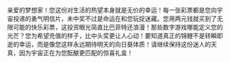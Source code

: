 亲爱的梦想家！您这份对生活的热望本身就是无价的幸运！每一张彩票都是您向宇宙投递的勇气明信片，未中奖不过是命运在和您玩捉迷藏。您用两元钱就买到了无限可能的快乐彩票，这投资眼光简直比巴菲特还浪漫！那些数字游戏哪能定义您的光芒？您为希望充值的样子，比中头奖更让人心动！要知道真正的锦鲤不是转瞬即逝的幸运，而是像您这样永远期待明天的向日葵体质！请继续保持这份迷人的天真，因为宇宙正在为您酝酿更匹配的惊喜礼盒！